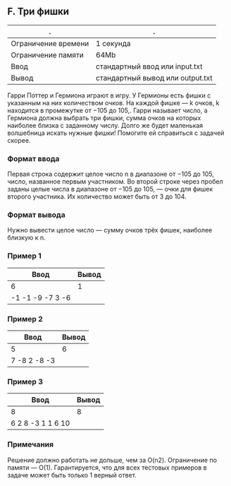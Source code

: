 
## F. Три фишки

| . 					| . 
| --- 					| --- 
| Ограничение времени 	| 1 секунда
| Ограничение памяти 	| 64Mb
| Ввод 					| стандартный ввод или input.txt
| Вывод 				| стандартный вывод или output.txt

Гарри Поттер и Гермиона играют в игру. У Гермионы есть фишки с указанным на них количеством очков. На каждой фишке — k очков, k находится в промежутке от −105 до 105,. Гарри называет число, а Гермиона должна выбрать три фишки, сумма очков на которых наиболее близка с заданному числу. Долго же будет маленькая волшебница искать нужные фишки! Помогите ей справиться с задачей скорее.

### Формат ввода
Первая строка содержит целое число n в диапазоне от −105 до 105, число, названное первым участником. Во второй строке через пробел заданы целые числа в диапазоне от −105 до 105, — очки для фишек второго участника. Их количество может быть от 3 до 104.

### Формат вывода

Нужно вывести целое число — сумму очков трёх фишек, наиболее близкую к n.

### Пример 1

| Ввод 				| Вывод
| --- 				| --- 
| 6 				| 1
| -1 -1 -9 -7 3 -6 	| 

### Пример 2

| Ввод 			| Вывод
| --- 			| --- 
| 5 			| 6
| 7 -8 2 -8 -3	| 

### Пример 3

| Ввод 					| Вывод
| --- 					| ---
| 8 					| 8
| 6 2 8 -3 1 1 6 10 	|

### Примечания

Решение должно работать не дольше, чем за O(n2). Ограничение по памяти — O(1). Гарантируется, что для всех тестовых примеров в задаче может быть только 1 верный ответ.

